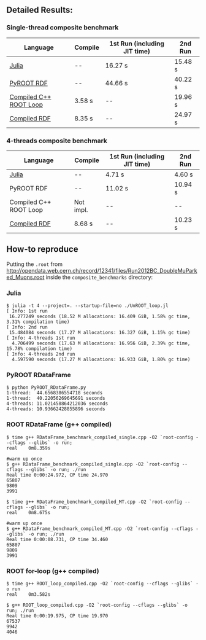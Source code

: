 ## Detailed Results:
### Single-thread composite benchmark
| Language | Compile | 1st Run (including JIT time) | 2nd Run |
| -------- | ------------ | ------- | ---------- |
| [Julia](https://nbviewer.jupyter.org/github/Moelf/UnROOT_RDataFrame_MiniBenchmark/blob/main/UnROOT_benchmark.ipynb) | -- | 16.27 s | 15.48 s |
| [PyROOT RDF](https://nbviewer.jupyter.org/github/Moelf/UnROOT_RDataFrame_MiniBenchmark/blob/main/RDataFrame_benchmark.ipynb) | -- | 44.66 s | 40.22 s |
| [Compiled C++ ROOT Loop](https://github.com/Moelf/UnROOT_RDataFrame_MiniBenchmark/tree/main/composite_benchmarks#root-rdataframe-g-compiled) | 3.58 s | -- | 19.96 s |
| [Compiled RDF](https://github.com/Moelf/UnROOT_RDataFrame_MiniBenchmark/blob/main/composite_benchmarks/RDataFrame_benchmark_compiled_single.cpp) | 8.35 s | -- | 24.97 s |

### 4-threads composite benchmark
| Language | Compile | 1st Run (including JIT time) | 2nd Run |
| -------- | ------- | ------- | ---------- |
| [Julia](https://nbviewer.jupyter.org/github/Moelf/UnROOT_RDataFrame_MiniBenchmark/blob/main/UnROOT_benchmark.ipynb) | -- | 4.71 s | 4.60 s |
| PyROOT RDF | -- | 11.02 s | 10.94 s |
| Compiled C++ ROOT Loop |  Not impl. | -- | -- |
| [Compiled RDF](https://github.com/Moelf/UnROOT_RDataFrame_MiniBenchmark/blob/main/composite_benchmarks/RDataFrame_benchmark_compiled_MT.cpp) | 8.68 s | -- | 10.23 s |

## How-to reproduce

Putting the `.root` from http://opendata.web.cern.ch/record/12341/files/Run2012BC_DoubleMuParked_Muons.root inside the `composite_benchmarks` directory:

### Julia
```
$ julia -t 4 --project=. --startup-file=no ./UnROOT_loop.jl
[ Info: 1st run
 16.277249 seconds (18.52 M allocations: 16.409 GiB, 1.58% gc time, 3.31% compilation time)
[ Info: 2nd run
 15.484084 seconds (17.27 M allocations: 16.327 GiB, 1.15% gc time)
[ Info: 4-threads 1st run
  4.706499 seconds (17.63 M allocations: 16.956 GiB, 2.39% gc time, 15.78% compilation time)
[ Info: 4-threads 2nd run
  4.597590 seconds (17.27 M allocations: 16.933 GiB, 1.80% gc time)
```

### PyROOT RDataFrame
```
$ python PyROOT_RDataFrame.py
1-thread:  44.6568386554718 seconds
1-thread:  40.22056269645691 seconds
4-threads: 11.021458864212036 seconds
4-threads: 10.93662428855896 seconds
```

### ROOT RDataFrame (g++ compiled)
```
$ time g++ RDataFrame_benchmark_compiled_single.cpp -O2 `root-config --cflags --glibs` -o run;
real	0m8.359s

#warm up once
$ g++ RDataFrame_benchmark_compiled_single.cpp -O2 `root-config --cflags --glibs` -o run; ./run
Real time 0:00:24.972, CP time 24.970
65807
9809
3991

$ time g++ RDataFrame_benchmark_compiled_MT.cpp -O2 `root-config --cflags --glibs` -o run;
real	0m8.675s

#warm up once
$ g++ RDataFrame_benchmark_compiled_MT.cpp -O2 `root-config --cflags --glibs` -o run; ./run
Real time 0:00:08.731, CP time 34.460
65807
9809
3991
```

### ROOT for-loop (g++ compiled)
```
$ time g++ ROOT_loop_compiled.cpp -O2 `root-config --cflags --glibs` -o run
real	0m3.582s

$ g++ ROOT_loop_compiled.cpp -O2 `root-config --cflags --glibs` -o run; ./run
Real time 0:00:19.975, CP time 19.970
67537
9942
4046
```
